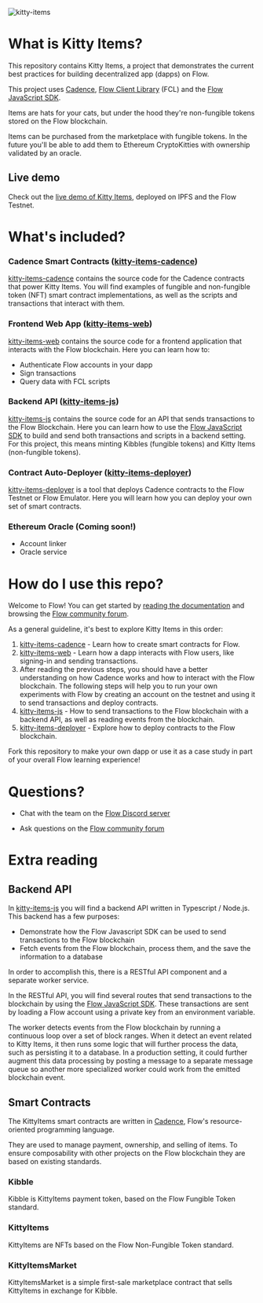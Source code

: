 ![kitty-items](https://user-images.githubusercontent.com/37638382/103047804-e0b7c080-4549-11eb-81a3-8abd8cb12809.png)

# What is Kitty Items?

This repository contains Kitty Items, a project that demonstrates the current best practices for building decentralized app (dapps) on Flow.

This project uses [Cadence][cadence], [Flow Client Library](https://github.com/onflow/flow-js-sdk/tree/master/packages/fclhttps://github.com/onflow/flow-js-sdk/tree/master/packages/fcl) (FCL) and the [Flow JavaScript SDK][flow-js-sdk].

Items are hats for your cats, but under the hood they're non-fungible tokens stored on the Flow blockchain.

Items can be purchased from the marketplace with fungible tokens.
In the future you'll be able to add them to Ethereum CryptoKitties with ownership validated by an oracle.

## Live demo

Check out the [live demo of Kitty Items][kitty-items-demo], deployed on IPFS and the Flow Testnet.

# What's included?

### Cadence Smart Contracts ([kitty-items-cadence][])

[kitty-items-cadence][] contains the source code for the Cadence contracts that power Kitty Items. 
You will find examples of fungible and non-fungible token (NFT) smart contract implementations, 
as well as the scripts and transactions that interact with them.

### Frontend Web App ([kitty-items-web][])

[kitty-items-web][] contains the source code for a frontend application that interacts with the Flow blockchain.
Here you can learn how to:
  - Authenticate Flow accounts in your dapp
  - Sign transactions
  - Query data with FCL scripts

### Backend API ([kitty-items-js][])

[kitty-items-js][] contains the source code for an API that sends transactions to the Flow Blockchain.
Here you can learn how to use the [Flow JavaScript SDK](https://github.com/onflow/flow-js-sdk) 
to build and send both transactions and scripts in a backend setting. 
For this project, this means minting Kibbles (fungible tokens) and Kitty Items (non-fungible tokens).

### Contract Auto-Deployer ([kitty-items-deployer][])

[kitty-items-deployer][] is a tool that deploys Cadence contracts to the Flow Testnet or Flow Emulator. 
Here you will learn how you can deploy your own set of smart contracts.

### Ethereum Oracle (Coming soon!)

- Account linker
- Oracle service

# How do I use this repo?

Welcome to Flow! You can get started by [reading the documentation][flow-docs] and browsing the [Flow community forum][flow-forum].

As a general guideline, it's best to explore Kitty Items in this order:

1. [kitty-items-cadence][] - Learn how to create smart contracts for Flow.
1. [kitty-items-web][] - Learn how a dapp interacts with Flow users, like signing-in and sending transactions.
1. After reading the previous steps, you should have a better understanding on how Cadence works and how to
       interact with the Flow blockchain. The following steps will help you to run your own experiments with Flow by
       creating an account on the testnet and using it to send transactions and deploy contracts.
1. [kitty-items-js][] - How to send transactions to the Flow blockchain with a backend API, as well as reading
       events from the blockchain.
1. [kitty-items-deployer][] - Explore how to deploy contracts to the Flow blockchain.

Fork this repository to make your own dapp or use it as a case study in part of your overall Flow learning experience!

# Questions?

- Chat with the team on the [Flow Discord server][flow-discord]

- Ask questions on the [Flow community forum](https://forum.onflow.org/t/kitty-items-marketplace-demo-dapp/759/5)

# Extra reading 

## Backend API

In [kitty-items-js][] you will find a backend API written in Typescript / Node.js. This backend has a few purposes:

- Demonstrate how the Flow Javascript SDK can be used to send transactions to the Flow blockchain
- Fetch events from the Flow blockchain, process them, and the save the information to a database

In order to accomplish this, there is a RESTful API component and a separate worker service.

In the RESTful API, you will find several routes that send transactions to the blockchain by using the [Flow JavaScript SDK][flow-js-sdk]. 
These transactions are sent by loading a Flow account using a private key from an environment variable.

The worker detects events from the Flow blockchain by running a continuous loop over a set of block ranges. When
it detect an event related to Kitty Items, it then runs some logic that will further process the data, such as
persisting it to a database. In a production setting, it could further augment this data processing by posting a message
to a separate message queue so another more specialized worker could work from the emitted blockchain event.

## Smart Contracts

The KittyItems smart contracts are written in [Cadence][cadence], Flow's resource-oriented programming language.

They are used to manage payment, ownership, and selling of items. To ensure composability with other projects on the
Flow blockchain they are based on existing standards.

### Kibble

Kibble is KittyItems payment token, based on the Flow Fungible Token standard.

### KittyItems

KittyItems are NFTs based on the Flow Non-Fungible Token standard.

### KittyItemsMarket

KittyItemsMarket is a simple first-sale marketplace contract that sells KittyItems in exchange for Kibble.

[kitty-items]: https://github.com/onflow/kitty-items

[kitty-items-js]: https://github.com/onflow/kitty-items/tree/master/kitty-items-js

[kitty-items-web]: https://github.com/onflow/kitty-items/tree/master/kitty-items-web

[kitty-items-cadence]: https://github.com/onflow/kitty-items/tree/master/kitty-items-cadence

[kitty-items-deployer]: https://github.com/onflow/kitty-items/tree/master/kitty-items-deployer

[kitty-items-demo]: https://kitty-items.on.fleek.co

[cadence]: https://github.com/onflow/cadence

[flow-js-sdk]: https://github.com/onflow/flow-js-sdk

[flow-docs]: https://docs.onflow.org/

[flow-discord]: https://discord.gg/xUdZxs82Rz

[flow-forum]: https://forum.onflow.org/
